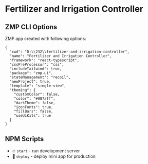 # Fertilizer and Irrigation Controller

## ZMP CLI Options

ZMP app created with following options:

```
{
  "cwd": "D:\\232\\fertilizer-and-irrigation-controller",
  "name": "Fertilizer and Irrigation Controller",
  "framework": "react-typescript",
  "cssPreProcessor": "css",
  "includeTailwind": true,
  "package": "zmp-ui",
  "stateManagement": "recoil",
  "newProject": true,
  "template": "single-view",
  "theming": {
    "customColor": false,
    "color": "#007aff",
    "darkTheme": false,
    "iconFonts": true,
    "fillBars": false,
    "useUiKits": true
  }
}
```

## NPM Scripts

* 🔥 `start` - run development server
* 🙏 `deploy` - deploy mini app for production